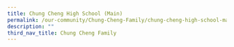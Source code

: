 ```yaml
---
title: Chung Cheng High School (Main)
permalink: /our-community/Chung-Cheng-Family/chung-cheng-high-school-main
description: ""
third_nav_title: Chung Cheng Family
---
```

